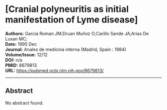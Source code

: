 # [Cranial polyneuritis as initial manifestation of Lyme disease]

**Authors:** Garcia Roman JM;Druan Muñoz O;Carillo Sande JA;Arias De Luxan MC;  
**Date:** 1995 Dec  
**Journal:** Anales de medicina interna (Madrid, Spain : 1984)  
**Volume/Issue:** 12/12  
**DOI:** n/a  
**PMID:** 8679813  
**URL:** https://pubmed.ncbi.nlm.nih.gov/8679813/

---

## Abstract

No abstract found.
